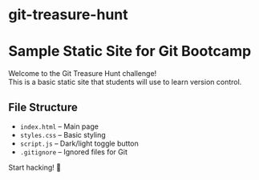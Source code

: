 # git-treasure-hunt

# Sample Static Site for Git Bootcamp

Welcome to the Git Treasure Hunt challenge!  
This is a basic static site that students will use to learn version control.

## File Structure

- `index.html` – Main page
- `styles.css` – Basic styling
- `script.js` – Dark/light toggle button
- `.gitignore` – Ignored files for Git

Start hacking! 🚀

